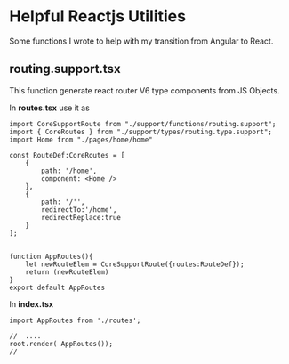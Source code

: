 # Helpful Reactjs Utilities

Some functions I wrote to help with my transition from Angular to React.

## routing.support.tsx
This function generate react router V6 type components from JS Objects.

In **routes.tsx** use it as
```
import CoreSupportRoute from "./support/functions/routing.support";
import { CoreRoutes } from "./support/types/routing.type.support";
import Home from "./pages/home/home"

const RouteDef:CoreRoutes = [
    {
        path: '/home',
        component: <Home />
    },
    {
        path: '/'',
        redirectTo:'/home',
        redirectReplace:true
    }
];


function AppRoutes(){
    let newRouteElem = CoreSupportRoute({routes:RouteDef});
    return (newRouteElem)
}
export default AppRoutes
```

In **index.tsx**
```
import AppRoutes from './routes';

//  ....
root.render( AppRoutes());
// 
```
